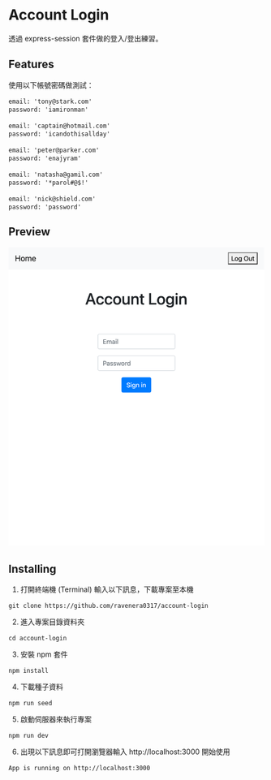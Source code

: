 # Account Login

透過 express-session 套件做的登入/登出練習。

## Features

使用以下帳號密碼做測試：

```
email: 'tony@stark.com'
password: 'iamironman'

email: 'captain@hotmail.com'
password: 'icandothisallday'

email: 'peter@parker.com'
password: 'enajyram'

email: 'natasha@gamil.com'
password: '*parol#@$!'

email: 'nick@shield.com'
password: 'password'
```

## Preview

![](localhost_3000_.png)

## Installing

1. 打開終端機 (Terminal) 輸入以下訊息，下載專案至本機

```
git clone https://github.com/ravenera0317/account-login
```

2. 進入專案目錄資料夾

```
cd account-login
```

3. 安裝 npm 套件

```
npm install
```

4. 下載種子資料

```
npm run seed
```

5. 啟動伺服器來執行專案

```
npm run dev
```

6. 出現以下訊息即可打開瀏覽器輸入 http://localhost:3000 開始使用

```
App is running on http://localhost:3000
```

